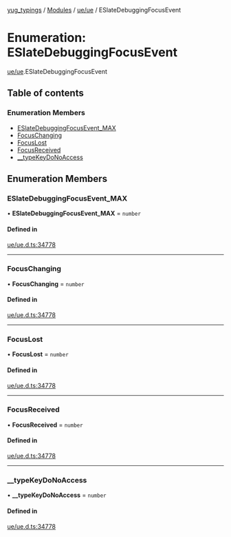 [yug_typings](../README.md) / [Modules](../modules.md) / [ue/ue](../modules/ue_ue.md) / ESlateDebuggingFocusEvent

# Enumeration: ESlateDebuggingFocusEvent

[ue/ue](../modules/ue_ue.md).ESlateDebuggingFocusEvent

## Table of contents

### Enumeration Members

- [ESlateDebuggingFocusEvent\_MAX](ue_ue.ESlateDebuggingFocusEvent.md#eslatedebuggingfocusevent_max)
- [FocusChanging](ue_ue.ESlateDebuggingFocusEvent.md#focuschanging)
- [FocusLost](ue_ue.ESlateDebuggingFocusEvent.md#focuslost)
- [FocusReceived](ue_ue.ESlateDebuggingFocusEvent.md#focusreceived)
- [\_\_typeKeyDoNoAccess](ue_ue.ESlateDebuggingFocusEvent.md#__typekeydonoaccess)

## Enumeration Members

### ESlateDebuggingFocusEvent\_MAX

• **ESlateDebuggingFocusEvent\_MAX** = `number`

#### Defined in

[ue/ue.d.ts:34778](https://github.com/YugMetaverse/yug_typings/blob/b7d9b19/ue/ue.d.ts#L34778)

___

### FocusChanging

• **FocusChanging** = `number`

#### Defined in

[ue/ue.d.ts:34778](https://github.com/YugMetaverse/yug_typings/blob/b7d9b19/ue/ue.d.ts#L34778)

___

### FocusLost

• **FocusLost** = `number`

#### Defined in

[ue/ue.d.ts:34778](https://github.com/YugMetaverse/yug_typings/blob/b7d9b19/ue/ue.d.ts#L34778)

___

### FocusReceived

• **FocusReceived** = `number`

#### Defined in

[ue/ue.d.ts:34778](https://github.com/YugMetaverse/yug_typings/blob/b7d9b19/ue/ue.d.ts#L34778)

___

### \_\_typeKeyDoNoAccess

• **\_\_typeKeyDoNoAccess** = `number`

#### Defined in

[ue/ue.d.ts:34778](https://github.com/YugMetaverse/yug_typings/blob/b7d9b19/ue/ue.d.ts#L34778)
